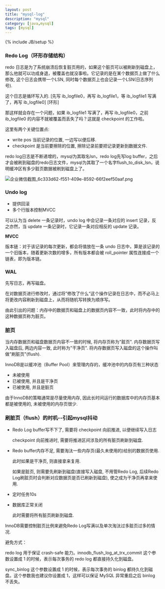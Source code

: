 ```yaml
---
layout: post
title: "mysql-log"
description: "mysql"
category: [java,mysql]
tags: [mysql]
---
```

{% include JB/setup %}

### Redo Log（环形存储结构）

redo 日志是为了系统崩溃后恢复脏页用的，如果这个脏页可以被刷新到磁盘上，那么他就可以功成身退，被覆盖也就没事啦。它记录的是在某个数据页上做了什么修改, 这个日志会携带一个LSN, 同时每个数据页上也会记录一个LSN(日志序列号).

这个日志是循环写入的. [先写 ib_logfile0，再写 ib_logfile1，等 ib_logfile1 写满了，再写 ib_logfile0] [环形]

那这样就会存在一个问题，如果 ib_logfile1 写满了，再写 ib_logfile0，之前 ib_logfile0 的内容不就被覆盖而丢失了吗？这就是 checkpoint 的工作啦。

这里有两个关键位置点:

- write pos 当前记录的位置, 一边写以便后移.
- checkpoint 是当前要擦除的位置, 擦除记录前要把记录更新到数据文件.

redo log日志是不断递增的，mysql为其取名lsn，redo log先写log buffer，之后才会被刷到磁盘的redo日志文件，mysql为其取了一个名字flush_to_disk_lsn，说明缓冲区有多少脏页数据被刷到磁盘上了。

![企业微信截图_6c333d62-f551-409e-8592-66f2eef50aaf.png](http://ww1.sinaimg.cn/mw690/87a42753ly1gdfjisnnf5j20tq0ry7b8.jpg)

### Undo log

* 提供回滚
* 多个行版本控制MVCC

可以认为当 delete 一条记录时，undo log 中会记录一条对应的 insert 记录，反之亦然，当 update 一条记录时，它记录一条对应相反的 update 记录。

**MVCC**

版本链：对于该记录的每次更新，都会将值放在一条 undo 日志中，算是该记录的一个旧版本，随着更新次数的增多，所有版本都会被 roll_pointer 属性连接成一个链表，即为版本链。

### WAL 

先写日志，再写磁盘。

在对数据页进行修改时，通过将”修改了什么“这个操作记录在日志中，而不必马上将更改内容刷新到磁盘上，从而将随机写转换为顺序写。

由此引出的问题：内存中的数据页和磁盘上的数据页内容不一致，此时将内存中的这种数据页称为脏页。

### 脏页

当内存数据页和磁盘数据页内容不一致的时候, 将内存页称为"脏页".
内存数据页写入磁盘后, 两边内容一致, 此时称为"干净页".
将内存数据页写入磁盘的这个操作叫做"刷脏页"(flush).

InnoDB是以缓冲池（Buffer Pool）来管理内存的，缓冲池中的内存页有三种状态

* 未被使用
* 
  已被使用, 并且是干净页
* 已被使用, 并且是脏页

由于InnoDB的策略通常是尽量使用内存, 因此长时间运行的数据库中的内存页基本都是被使用的, 未被使用的内存页很少.

### 刷脏页（flush）的时机--引起mysql抖动

* Redo Log buffer写不下了, 需要将 checkpoint 向前推进, 以便继续写入日志

  checkpoint 向前推进时, 需要将推进区间涉及的所有脏页刷新到磁盘.

* Redo buffer内存不足, 需要淘汰一些内存页(最久未使用的)给别的数据页使用.

  此时如果是干净页, 则直接拿来复用.

  如果是脏页, 则需要先刷新到磁盘(直接写入磁盘, 不用管Redo Log, 后续Redo Log刷脏页时会判断对应数据页是否已刷新到磁盘), 使之成为干净页再拿来使用.

* 定时任务10s

* 数据库正常关闭

  此时需要将所有脏页刷新到磁盘.

InnoDB需要控制脏页比例来避免Redo Log写满以及单次淘汰过多脏页过多的情况.

避免方式：

redo log 用于保证 crash-safe 能力。innodb_flush_log_at_trx_commit 这个参数设置成 1 的时候，表示每次事务的 redo log 都直接持久化到磁盘。

sync_binlog 这个参数设置成 1 的时候，表示每次事务的 binlog 都持久化到磁盘。这个参数我也建议你设置成 1，这样可以保证 MySQL 异常重启之后 binlog 不丢失。





